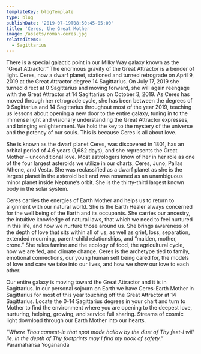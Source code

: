 ```yaml
---
templateKey: blogTemplate
type: blog
publishDate: '2019-07-19T08:50:45-05:00'
title: 'Ceres, the Great Mother'
image: /assets/roman-ceres.jpg
relatedItems:
  - Sagittarius
---
```

There is a special galactic point in our Milky Way galaxy known as the “Great Attractor.” The enormous gravity of the Great Attractor is a bender of light.  Ceres, now a dwarf planet, stationed and turned retrograde on April 9, 2019 at the Great Attractor degree 14 Sagittarius.  On July 17, 2019 she turned direct at 0 Sagittarius and moving forward, she will again reengage with the Great Attractor at 14 Sagittarius on October 3, 2019.  As Ceres has moved through her retrograde cycle, she has been between the degrees of 0 Sagittarius and 14 Sagittarius throughout most of the year 2019, teaching us lessons about opening a new door to the entire galaxy, tuning in to the immense light and visionary understanding the Great Attractor expresses, and bringing enlightenment. We hold the key to the mystery of the universe and the potency of our souls.  This is because Ceres is all about love.

She is known as the dwarf planet Ceres, was discovered in 1801, has an orbital period of 4.6 years (1,682 days), and she represents the Great Mother – unconditional love.  Most astrologers know of her in her role as one of the four largest asteroids we utilize in our charts, Ceres, Juno, Pallas Athene, and Vesta.  She was reclassified as a dwarf planet as she is the largest planet in the asteroid belt and was renamed as an unambiguous minor planet inside Neptune’s orbit.  She is the thirty-third largest known body in the solar system.  

Ceres carries the energies of Earth Mother and helps us to return to alignment with our natural world.  She is the Earth Healer always concerned for the well being of the Earth and its occupants.  She carries our ancestry, the intuitive knowledge of natural laws, that which we need to feel nurtured in this life, and how we nurture those around us.  She brings awareness of the depth of love that sits within all of us, as well as grief, loss, separation, extended mourning, parent-child relationships, and “maiden, mother, crone.”  She rules famine and the ecology of food, the agricultural cycle, how we are fed, and climate change.  Ceres is the archetype tied to family, emotional connections, our young human self being cared for, the models of love and care we take into our lives, and how we show our love to each other.  

Our entire galaxy is moving toward the Great Attractor and it is in Sagittarius. In our personal sojourn on Earth we have Ceres-Earth Mother in Sagittarius for most of this year touching off the Great Attractor at 14 Sagittarius.  Locate the 0-14 Sagittarius degrees in your chart and turn to Mother to find the environment where you are opening to the deepest love, nurturing, helping, growing, and service full sharing. Streams of cosmic light download through our Earth Mother into our hearts.  

_“Where Thou camest-in that spot made hallow by the dust of Thy feet-I will lie.  In the depth of Thy footprints may I find my nook of safety.”_ Paramahansa Yogananda
